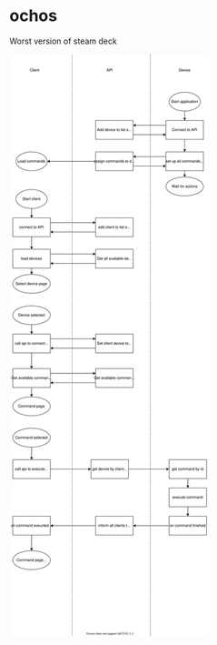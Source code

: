 # ochos
Worst version of steam deck


<img src="https://raw.githubusercontent.com/TomaszBanas/ochos/main/concept.svg">
